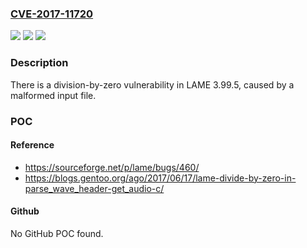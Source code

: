 ### [CVE-2017-11720](https://cve.mitre.org/cgi-bin/cvename.cgi?name=CVE-2017-11720)
![](https://img.shields.io/static/v1?label=Product&message=n%2Fa&color=blue)
![](https://img.shields.io/static/v1?label=Version&message=n%2Fa&color=blue)
![](https://img.shields.io/static/v1?label=Vulnerability&message=n%2Fa&color=brighgreen)

### Description

There is a division-by-zero vulnerability in LAME 3.99.5, caused by a malformed input file.

### POC

#### Reference
- https://sourceforge.net/p/lame/bugs/460/
- https://blogs.gentoo.org/ago/2017/06/17/lame-divide-by-zero-in-parse_wave_header-get_audio-c/

#### Github
No GitHub POC found.

